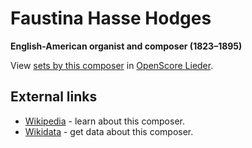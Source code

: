 
# Faustina Hasse Hodges

__English-American organist and composer (1823–1895)__

View [sets by this composer] in [OpenScore Lieder].

[sets by this composer]: https://musescore.com/openscore-lieder-corpus/sets?order=title&text=Hodges,+Faustina
[OpenScore Lieder]: https://musescore.com/openscore-lieder-corpus

## External links

- [Wikipedia] - learn about this composer.
- [Wikidata] - get data about this composer.

[Wikipedia]: https://en.wikipedia.org/wiki/Faustina_Hasse_Hodges
[Wikidata]: https://www.wikidata.org/wiki/Q1398729

